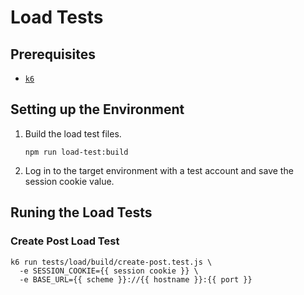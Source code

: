 # Load Tests

## Prerequisites

- [`k6`](https://k6.io/)

## Setting up the Environment

1. Build the load test files.

   ```
   npm run load-test:build
   ```

1. Log in to the target environment with a test account and save the session cookie value.

## Runing the Load Tests

### Create Post Load Test

```
k6 run tests/load/build/create-post.test.js \
  -e SESSION_COOKIE={{ session cookie }} \
  -e BASE_URL={{ scheme }}://{{ hostname }}:{{ port }}
```
